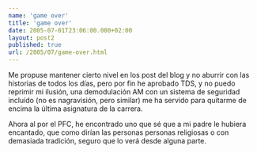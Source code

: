 ```yaml
---
name: 'game over'
title: 'game over'
date: 2005-07-01T23:06:00.000+02:00
layout: post2
published: true
url: /2005/07/game-over.html
---
```


Me propuse mantener cierto nivel en los post del blog y no aburrir con las historias de todos los días, pero por fin he aprobado TDS, y no puedo reprimir mi ilusión, una demodulación AM con un sistema de seguridad incluído (no es nagravisión, pero similar) me ha servido para quitarme de encima la última asignatura de la carrera.  
  
Ahora al por el PFC, he encontrado uno que sé que a mi padre le hubiera encantado, que como dirían las personas personas religiosas o con demasiada tradición, seguro que lo verá desde alguna parte.